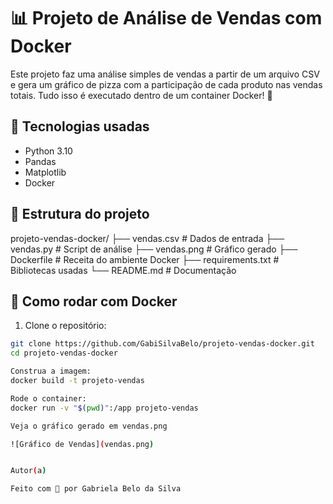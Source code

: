 # 📊 Projeto de Análise de Vendas com Docker

Este projeto faz uma análise simples de vendas a partir de um arquivo CSV e gera um gráfico de pizza com a participação de cada produto nas vendas totais. Tudo isso é executado dentro de um container Docker! 🐳

## 💼 Tecnologias usadas

- Python 3.10
- Pandas
- Matplotlib
- Docker

## 📁 Estrutura do projeto

projeto-vendas-docker/ ├── vendas.csv # Dados de entrada ├── vendas.py # Script de análise ├── vendas.png # Gráfico gerado ├── Dockerfile # Receita do ambiente Docker ├── requirements.txt # Bibliotecas usadas └── README.md # Documentação


## 🚀 Como rodar com Docker

1. Clone o repositório:

```bash
git clone https://github.com/GabiSilvaBelo/projeto-vendas-docker.git
cd projeto-vendas-docker

Construa a imagem:
docker build -t projeto-vendas 

Rode o container:
docker run -v "$(pwd)":/app projeto-vendas

Veja o gráfico gerado em vendas.png

![Gráfico de Vendas](vendas.png)


Autor(a)

Feito com 💜 por Gabriela Belo da Silva
